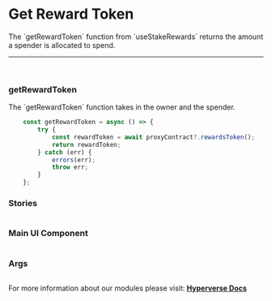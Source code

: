 # Get Reward Token

<p> The `getRewardToken` function from `useStakeRewards` returns the amount a spender is allocated to spend. </p>

---

<br>

### getRewardToken

<p> The `getRewardToken` function takes in the owner and the spender. </p>

```jsx
	const getRewardToken = async () => {
		try {
			const rewardToken = await proxyContract?.rewardsToken();
			return rewardToken;
		} catch (err) {
			errors(err);
			throw err;
		}
	};
```

### Stories

```jsx

```

### Main UI Component

```jsx

```

### Args

```jsx

```

For more information about our modules please visit: [**Hyperverse Docs**](docs.hyperverse.dev)
